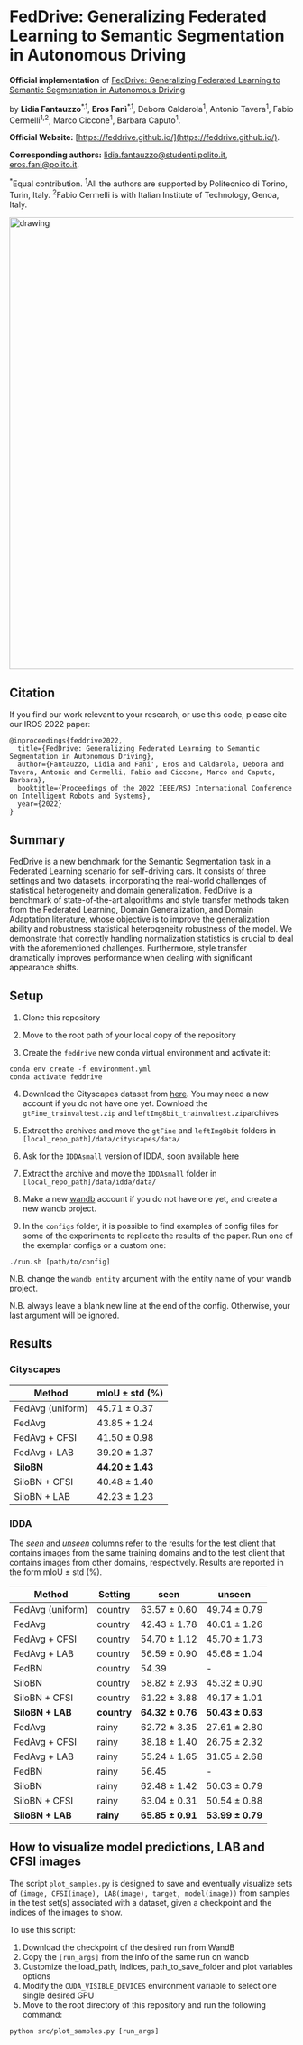 # FedDrive: Generalizing Federated Learning to Semantic Segmentation in Autonomous Driving

**Official implementation** of [FedDrive: Generalizing Federated Learning to Semantic Segmentation
in Autonomous Driving](https://arxiv.org/abs/2202.13670) 

by **Lidia Fantauzzo**<sup>\*,1</sup>, **Eros Fanì**<sup>\*,1</sup>, Debora Caldarola<sup>1</sup>,
Antonio Tavera<sup>1</sup>, Fabio Cermelli<sup>1,2</sup>, Marco Ciccone<sup>1</sup>, Barbara Caputo<sup>1</sup>. 

**Official Website:** [https://feddrive.github.io/](https://feddrive.github.io/).

**Corresponding authors:** lidia.fantauzzo@studenti.polito.it, eros.fani@polito.it.

<sup>\*</sup>Equal contribution. <sup>1</sup>All the authors are supported by Politecnico di Torino, Turin, Italy. 
<sup>2</sup>Fabio Cermelli is with Italian Institute of Technology, Genoa, Italy.

<img src="teaser.png" alt="drawing" width="800"/>

## Citation

If you find our work relevant to your research, or use this code, please cite our IROS 2022 paper:

```
@inproceedings{feddrive2022,
  title={FedDrive: Generalizing Federated Learning to Semantic Segmentation in Autonomous Driving},
  author={Fantauzzo, Lidia and Fani', Eros and Caldarola, Debora and Tavera, Antonio and Cermelli, Fabio and Ciccone, Marco and Caputo, Barbara},
  booktitle={Proceedings of the 2022 IEEE/RSJ International Conference on Intelligent Robots and Systems},
  year={2022}
}
```

## Summary

FedDrive is a new benchmark for the Semantic Segmentation task in a Federated Learning scenario for self-driving cars.
It consists of three settings and two datasets, incorporating the real-world challenges of statistical heterogeneity
and domain generalization. FedDrive is a benchmark of state-of-the-art algorithms and style transfer methods taken from
the Federated Learning, Domain Generalization, and Domain Adaptation literature, whose objective is to improve the
generalization ability and robustness statistical heterogeneity robustness of the model. We demonstrate that correctly
handling normalization statistics is crucial to deal with the aforementioned challenges. Furthermore, style transfer
dramatically improves performance when dealing with significant appearance shifts.

## Setup

1) Clone this repository

2) Move to the root path of your local copy of the repository

3) Create the ```feddrive``` new conda virtual environment and activate it:
```
conda env create -f environment.yml
conda activate feddrive
```

4) Download the Cityscapes dataset from [here](https://www.cityscapes-dataset.com/downloads/).
You may need a new account if you do not have one yet. Download the ```gtFine_trainvaltest.zip``` and ```leftImg8bit_trainvaltest.zip```archives

5) Extract the archives and move the ```gtFine``` and ```leftImg8bit``` folders in ```[local_repo_path]/data/cityscapes/data/```

6) Ask for the ```IDDAsmall``` version of IDDA, soon available [here](https://idda-dataset.github.io/home/download/)

7) Extract the archive and move the ```IDDAsmall``` folder in ```[local_repo_path]/data/idda/data/```

8) Make a new [wandb](https://wandb.ai/) account if you do not have one yet, and create a new wandb project.

9) In the ```configs``` folder, it is possible to find examples of config files for some of the experiments to replicate the results of the paper.
Run one of the exemplar configs or a custom one:
```
./run.sh [path/to/config]
```
N.B. change the ```wandb_entity``` argument with the entity name of your wandb project.

N.B. always leave a blank new line at the end of the config. Otherwise, your last argument will be ignored.

## Results

### Cityscapes

| Method           | mIoU &pm; std (%)   |
|------------------|---------------------|
| FedAvg (uniform) | 45.71 &pm; 0.37     |
| FedAvg           | 43.85 &pm; 1.24     |
| FedAvg + CFSI    | 41.50 &pm; 0.98     |
| FedAvg + LAB     | 39.20 &pm; 1.37     |
| **SiloBN**       | **44.20 &pm; 1.43** |
| SiloBN + CFSI    | 40.48 &pm; 1.40     |
| SiloBN + LAB     | 42.23 &pm; 1.23     |

### IDDA

The *seen* and *unseen* columns refer to the results for the test client that contains images from the same training
domains and to the test client that contains images from other domains, respectively. Results are reported in the form
mIoU &pm; std (%).

| Method           | Setting     | seen                | unseen              |
|------------------|-------------|---------------------|---------------------|
| FedAvg (uniform) | country     | 63.57 &pm; 0.60     | 49.74 &pm; 0.79     |
| FedAvg           | country     | 42.43 &pm; 1.78     | 40.01 &pm; 1.26     |
| FedAvg + CFSI    | country     | 54.70 &pm; 1.12     | 45.70 &pm; 1.73     |
| FedAvg + LAB     | country     | 56.59 &pm; 0.90     | 45.68 &pm; 1.04     |
| FedBN            | country     | 54.39               | -                   |
| SiloBN           | country     | 58.82 &pm; 2.93     | 45.32 &pm; 0.90     |
| SiloBN + CFSI    | country     | 61.22 &pm; 3.88     | 49.17 &pm; 1.01     |
| **SiloBN + LAB** | **country** | **64.32 &pm; 0.76** | **50.43 &pm; 0.63** |
| FedAvg           | rainy       | 62.72 &pm; 3.35     | 27.61 &pm; 2.80     |
| FedAvg + CFSI    | rainy       | 38.18 &pm; 1.40     | 26.75 &pm; 2.32     |
| FedAvg + LAB     | rainy       | 55.24 &pm; 1.65     | 31.05 &pm; 2.68     |
| FedBN            | rainy       | 56.45               | -                   |
| SiloBN           | rainy       | 62.48 &pm; 1.42     | 50.03 &pm; 0.79     |
| SiloBN + CFSI    | rainy       | 63.04 &pm; 0.31     | 50.54 &pm; 0.88     |
| **SiloBN + LAB** | **rainy**   | **65.85 &pm; 0.91** | **53.99 &pm; 0.79** |


## How to visualize model predictions, LAB and CFSI images

The script ```plot_samples.py``` is designed to save and eventually visualize
sets of ```(image, CFSI(image), LAB(image), target, model(image))```
from samples in the test set(s) associated with a dataset, given a checkpoint
and the indices of the images to show.

To use this script:

1) Download the checkpoint of the desired run from WandB
2) Copy the ```[run_args]``` from the info of the same run on wandb
3) Customize the load_path, indices, path_to_save_folder and plot variables options
4) Modify the ```CUDA_VISIBLE_DEVICES``` environment variable to select one single desired GPU 
5) Move to the root directory of this repository and run the following command:
```
python src/plot_samples.py [run_args]
```
